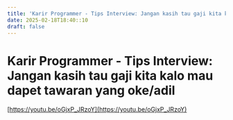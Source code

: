 ```yaml
---
title: 'Karir Programmer - Tips Interview: Jangan kasih tau gaji kita kalo mau dapet tawaran yang oke/adil'
date: 2025-02-18T18:40::10
draft: false
---
```


# Karir Programmer - Tips Interview: Jangan kasih tau gaji kita kalo mau dapet tawaran yang oke/adil

[https://youtu.be/oGjxP_JRzoY](https://youtu.be/oGjxP_JRzoY)
